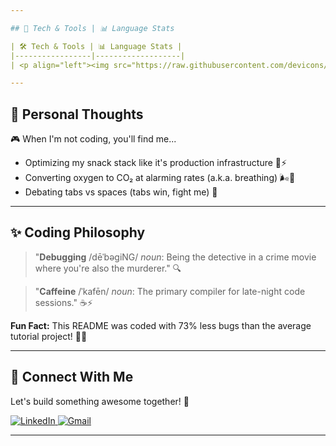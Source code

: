 ```yaml
---

## 🚀 Tech & Tools | 📊 Language Stats

| 🛠️ Tech & Tools | 📊 Language Stats |
|-----------------|-------------------|
| <p align="left"><img src="https://raw.githubusercontent.com/devicons/devicon/master/icons/java/java-original.svg" alt="Java" width="40" height="40"/> <img src="https://raw.githubusercontent.com/devicons/devicon/master/icons/spring/spring-original.svg" alt="Spring" width="40" height="40"/> <img src="https://raw.githubusercontent.com/devicons/devicon/master/icons/javascript/javascript-original.svg" alt="JavaScript" width="40" height="40"/> <img src="https://raw.githubusercontent.com/devicons/devicon/master/icons/react/react-original.svg" alt="React" width="40" height="40"/> <img src="https://raw.githubusercontent.com/devicons/devicon/master/icons/html5/html5-original.svg" alt="HTML5" width="40" height="40"/> <img src="https://raw.githubusercontent.com/devicons/devicon/master/icons/css3/css3-original.svg" alt="CSS3" width="40" height="40"/> <img src="https://raw.githubusercontent.com/devicons/devicon/master/icons/docker/docker-original.svg" alt="Docker" width="40" height="40"/> <img src="https://raw.githubusercontent.com/devicons/devicon/master/icons/azure/azure-original.svg" alt="Azure" width="40" height="40"/></p> | <p align="center"><a href="https://github.com/W-gerber"><img src="https://github-readme-stats.vercel.app/api/top-langs/?username=W-gerber&layout=compact&theme=default&bg_color=ffffff&text_color=000000"/></a></p> |

---
```


## 💭 Personal Thoughts

🎮 When I'm not coding, you'll find me...  
- Optimizing my snack stack like it's production infrastructure 🍕⚡  
- Converting oxygen to CO₂ at alarming rates (a.k.a. breathing) 🌬️💨  
- Debating tabs vs spaces (tabs win, fight me) 🤺  

---

## ✨ Coding Philosophy

> "**Debugging** /dēˈbəɡiNG/ *noun*: Being the detective in a crime movie where you're also the murderer." 🔍  

> "**Caffeine** /ˈkafēn/ *noun*: The primary compiler for late-night code sessions." ☕⚡  

**Fun Fact:** This README was coded with 73% less bugs than the average tutorial project! 🐞➗  

---

## 🔗 Connect With Me

Let's build something awesome together! 🚀  

<p align="left">
  <a href="https://www.linkedin.com/in/willem-gerber-954562329/">
    <img src="https://img.shields.io/badge/LinkedIn-0077B5?style=for-the-badge&logo=linkedin&logoColor=white" alt="LinkedIn"/>
  </a>
  
  <a href="mailto:wgerber04@icloud.com"> 
    <img src="https://img.shields.io/badge/Gmail-D14836?style=for-the-badge&logo=gmail&logoColor=white" alt="Gmail"/>
  </a>
</p>

---
